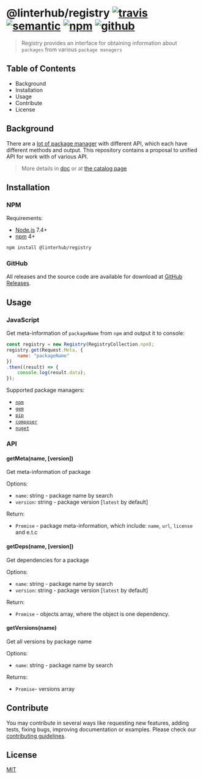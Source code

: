 # @linterhub/registry [![travis][shield-travis]][travis-url] [![semantic][shield-semantic]][semantic-url] [![npm][shield-npm]][repo-npm] [![github][shield-github]][repo-release-url]

> Registry provides an interface for obtaining information about `packages` from various `package managers`

## Table of Contents

- Background
- Installation
- Usage
- Contribute
- License

## Background

There are a [lot of package manager][wiki-managers-url] with different API, which each have
different methods and output. This repository contains a proposal to
unified API for work with of various API.

> More details in [doс][repo-doc] or at [the catalog page][catalog-url]

## Installation

### NPM

Requirements:

- [Node.js][node-js-url] 7.4+
- [npm][npm-url] 4+

```bash
npm install @linterhub/registry
```

### GitHub

All releases and the source code are available for download
at [GitHub Releases][repo-release-url].

## Usage


### JavaScript

Get meta-information of `packageName` from `npm` and output it to console:

```javascript
const registry = new Registry(RegistryCollection.npm);
registry.get(Request.Meta, {
    name: "packageName"
})
.then((result) => {
    console.log(result.data);
});
```

Supported package managers:

- [`npm`][npm-url]
- [`gem`][gem-url]
- [`pip`][pip-url]
- [`composer`][composer-url]
- [`nuget`][nuget-url]

### API

#### getMeta(name, [version])

Get meta-information of package

Options:

- `name`: string - package name by search
- `version`: string - package version [`latest` by default]

Return:

- `Promise` - package meta-information, which include: `name`, `url`, `license` and e.t.c

#### getDeps(name, [version])

Get dependencies for a package

Options:

- `name`: string -  package name by search
- `version`: string - package version [`latest` by default]

Return:

- `Promise` - objects array, where the object is one dependency.

#### getVersions(name)

Get all versions by package name

Options:

- `name`: string - package name by search

Returns:

- `Promise`- versions array

## Contribute

You may contribute in several ways like requesting new features,
adding tests, fixing bugs, improving documentation or examples.
Please check our [contributing guidelines][repo-contributing].

## License

[MIT][repo-license]

[repo-doc]: https://github.com/linterhub/registry/blob/master/docs
[repo-url]: https://github.com/linterhub/registry
[repo-npm]: https://www.npmjs.com/package/@linterhub/registry
[repo-license]: https://github.com/linterhub/registry/blob/master/LICENSE.md
[repo-release-url]: https://github.com/linterhub/registry/releases
[repo-contributing]: https://github.com/linterhub/registry/blob/master/.github/CONTRIBUTING.md
[shield-npm]: https://img.shields.io/npm/v/@linterhub/registry.svg
[shield-github]: https://img.shields.io/github/release/linterhub/registry.svg?label=github
[shield-travis]: https://travis-ci.com/linterhub/registry.svg?branch=master
[shield-semantic]: https://img.shields.io/badge/%20%20%F0%9F%93%A6%F0%9F%9A%80-semantic--release-e10079.svg
[npm-url]: https://www.npmjs.com
[pip-url]: https://pypi.org/project/pip/
[gem-url]: https://rubygems.org
[nuget-url]: https://www.nuget.org
[travis-url]: https://travis-ci.org/registry/schema/branches
[node-js-url]: https://nodejs.org
[catalog-url]: https://github.com/linterhub/catalog
[composer-url]: https://getcomposer.org
[semantic-url]: https://github.com/semantic-release/semantic-release
[wiki-managers-url]: https://en.wikipedia.org/wiki/List_of_software_package_management_systems
